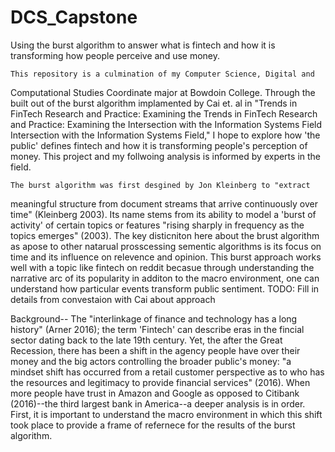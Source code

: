 # DCS_Capstone
Using the burst algorithm to answer what is fintech and how it is transforming how people perceive and use money.

    This repository is a culmination of my Computer Science, Digital and 
Computational Studies Coordinate major at Bowdoin College. Through the built out
of the burst algorithm implamented by Cai et. al in "Trends in FinTech Research and 
Practice: Examining the Trends in FinTech Research and Practice: Examining the
 Intersection with the Information Systems Field Intersection with the
Information Systems Field," I hope to explore how 'the public' defines fintech 
and how it is transforming people's perception of money. This project and my 
follwoing analysis is informed by experts in the field. 

    The burst algorithm was first desgined by Jon Kleinberg to "extract 
meaningful structure from document streams that arrive continuously over time" 
(Kleinberg 2003). Its name stems from its ability to model a 'burst of 
activity' of certain topics or features "rising sharply in frequency as the 
topics emerges" (2003). The key disticniton here about the brust algorithm as
apose to other natarual prosscessing sementic algorithms is its focus on time 
and its influence on relevence and opinion. This burst approach works well with 
a topic like fintech on reddit becasue through understanding the narrative arc
of its popularity in additon to the macro environment, one can understand how 
particular events transform public sentiment. 
TODO: Fill in details from convestaion with Cai about approach 



Background--
    The "interlinkage of finance and technology has a long history" (Arner 2016);
the term 'Fintech' can describe eras in the fincial sector dating back to the 
late 19th century. Yet, the after the Great Recession, there has been a shift 
in the agency people have over their money and the big actors controlling the 
broader public's money: "a mindset shift has occurred from a retail customer 
perspective as to who has the resources and legitimacy to provide financial 
services" (2016). When more people have trust in Amazon and Google as opposed 
to Citibank (2016)--the third largest bank in America--a deeper analysis is
in order. First, it is important to understand the macro environment in which 
this shift took place to provide a frame of refernece for the results of the 
burst algorithm. 
